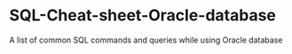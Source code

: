 # SQL-Cheat-sheet-Oracle-database
A list of common SQL commands and queries while using Oracle database
